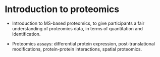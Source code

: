 # Introduction to proteomics

- Introduction to MS-based proteomics, to give participants a fair
  understanding of proteomics data, in terms of quantitation and
  identification.

- Proteomics assays: differential protein expression,
  post-translational modifications, protein-protein interactions,
  spatial proteomics.
